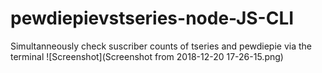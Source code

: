 # pewdiepievstseries-node-JS-CLI
Simultanneously check suscriber counts of tseries and pewdiepie via the terminal
![Screenshot](Screenshot from 2018-12-20 17-26-15.png)
